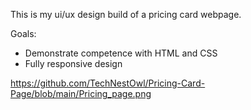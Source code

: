 This is my ui/ux design build of a pricing card webpage. 

Goals: 
- Demonstrate competence with HTML and CSS
- Fully responsive design 


https://github.com/TechNestOwl/Pricing-Card-Page/blob/main/Pricing_page.png
